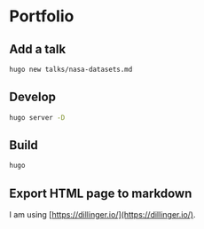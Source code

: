 # Portfolio

## Add a talk

```sh
hugo new talks/nasa-datasets.md
```

## Develop


```sh
hugo server -D  
```

## Build

```sh
hugo
```

## Export HTML page to markdown

I am using [https://dillinger.io/](https://dillinger.io/).